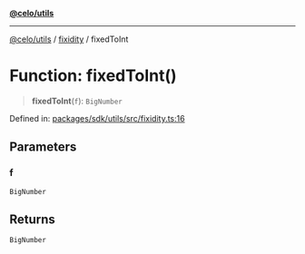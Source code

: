 [**@celo/utils**](../../README.md)

***

[@celo/utils](../../README.md) / [fixidity](../README.md) / fixedToInt

# Function: fixedToInt()

> **fixedToInt**(`f`): `BigNumber`

Defined in: [packages/sdk/utils/src/fixidity.ts:16](https://github.com/celo-org/developer-tooling/blob/master/packages/sdk/utils/src/fixidity.ts#L16)

## Parameters

### f

`BigNumber`

## Returns

`BigNumber`

